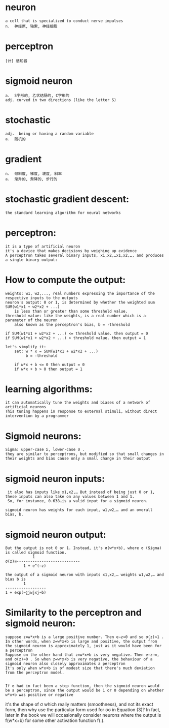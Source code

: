 
# neuron
	a cell that is specialized to conduct nerve impulses
	n.  神经原, 轴索, 神经细胞

# perceptron
	[计] 感知器
	
# sigmoid neuron
	a.  S字形的, 乙状结肠的, C字形的
	adj. curved in two directions (like the letter S)
	
# stochastic	
	adj.  being or having a random variable
	a.  随机的

# gradient
	n.  倾斜度, 梯度, 坡度, 斜率
	a.  渐升的, 渐降的, 步行的
	
# stochastic gradient descent: 
	the standard learning algorithm for neural networks


# perceptron:
	it is a type of artificial neuron
	it's a device that makes decisions by weighing up evidence
	A perceptron takes several binary inputs, x1,x2,…x1,x2,…, and produces a single binary output:

	
# How to compute the output:
	weights: w1, w2,..., real numbers expressing the importance of the respective inputs to the outputs
	neuron's output: 0 or 1, is determined by whether the weighted sum SUM(w1*x1 + w2*x2 + ...) 
		is less than or greater than some threshold value.
	threshold value: like the weights, is a real number which is a parameter of the neuron
		also known as the perceptron's bias, b = -threshold
	
	if SUM(w1*x1 + w2*x2 + ...) <= threshold value. then output = 0
	if SUM(w1*x1 + w2*x2 + ...) > threshold value. then output = 1
	
	let's simplify it:
		set: w * x = SUM(w1*x1 + w2*x2 + ...)
			 b = -threshold
			 
		if w*x + b <= 0 then output = 0
		if w*x + b > 0 then output = 1

# learning algorithms:
	it can automatically tune the weights and biases of a network of artificial neurons	
	This tuning happens in response to external stimuli, without direct intervention by a programmer
	

# Sigmoid neurons:
	Sigma: upper-case Σ, lower-case σ .
	they are similar to perceptrons, but modified so that small changes in their weights and bias cause only a small change in their output
	
# sigmoid neuron inputs:
	 it also has inputs like x1,x2,… But instead of being just 0 or 1, these inputs can also take on any values between 1 and 1. 
	 So, for instance, 0.638…is a valid input for a sigmoid neuron.	
	 
	sigmoid neuron has weights for each input, w1,w2,… and an overall bias, b.
	 
# sigmoid neuron output:
	But the output is not 0 or 1. Instead, it's σ(w*x+b), where σ (Sigma) is called	sigmoid function. 
				1
	σ(z)≡----------------------------
			1 + e^(−z)
	
	the output of a sigmoid neuron with inputs x1,x2,… weights w1,w2,… and bias b is
			1
	------------------
	1 + exp⁡(−∑jwjxj−b)

# Similarity to the perceptron and sigmoid neuron:
	suppose z≡w*x+b is a large positive number. Then e−z≈0 and so σ(z)≈1 .
	In other words, when z=w*x+b is large and positive, the output from the sigmoid neuron is approximately 1, just as it would have been for a perceptron
	Suppose on the other hand that z=w*x+b is very negative. Then e−z→∞, and σ(z)≈0 . So when z=w*x+b is very negative, the behaviour of a sigmoid neuron also closely approximates a perceptron
	It's only when w*x+b is of modest size that there's much deviation from the perceptron model.
	
	
	If σ had in fact been a step function, then the sigmoid neuron would be a perceptron, since the output would be 1 or 0 depending on whether w*x+b was positive or negative	
	
it's the shape of σ  which really matters (smoothness), and not its exact form, then why use the particular form used for σσ in Equation (3)? In fact, later in the book we will occasionally consider neurons where the output is f(w*x+b) for some other activation function f(.).


	
	
	
